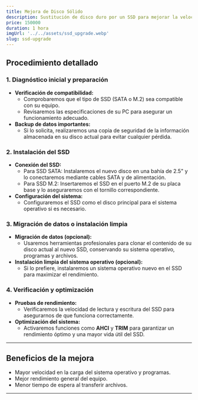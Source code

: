 ```yaml
---
title: Mejora de Disco Sólido
description: Sustitución de disco duro por un SSD para mejorar la velocidad y la capacidad de almacenamiento del equipo.
price: 150000
duration: 1 hora
imgUrl: '../../assets/ssd_upgrade.webp'
slug: ssd-upgrade
---
```


## Procedimiento detallado

### 1. Diagnóstico inicial y preparación
- **Verificación de compatibilidad:** 
   - Comprobaremos que el tipo de SSD (SATA o M.2) sea compatible con su equipo.
   - Revisaremos las especificaciones de su PC para asegurar un funcionamiento adecuado.
- **Backup de datos importantes:** 
   - Si lo solicita, realizaremos una copia de seguridad de la información almacenada en su disco actual para evitar cualquier pérdida.

### 2. Instalación del SSD
- **Conexión del SSD:**
   - Para SSD SATA: Instalaremos el nuevo disco en una bahía de 2.5" y lo conectaremos mediante cables SATA y de alimentación.
   - Para SSD M.2: Insertaremos el SSD en el puerto M.2 de su placa base y lo aseguraremos con el tornillo correspondiente.
- **Configuración del sistema:**
   - Configuraremos el SSD como el disco principal para el sistema operativo si es necesario.

### 3. Migración de datos o instalación limpia
- **Migración de datos (opcional):**
   - Usaremos herramientas profesionales para clonar el contenido de su disco actual al nuevo SSD, conservando su sistema operativo, programas y archivos.
- **Instalación limpia del sistema operativo (opcional):**
   - Si lo prefiere, instalaremos un sistema operativo nuevo en el SSD para maximizar el rendimiento.

### 4. Verificación y optimización
- **Pruebas de rendimiento:**
   - Verificaremos la velocidad de lectura y escritura del SSD para asegurarnos de que funciona correctamente.
- **Optimización del sistema:**
   - Activaremos funciones como **AHCI** y **TRIM** para garantizar un rendimiento óptimo y una mayor vida útil del SSD.

---

## Beneficios de la mejora
- Mayor velocidad en la carga del sistema operativo y programas.
- Mejor rendimiento general del equipo.
- Menor tiempo de espera al transferir archivos.

---